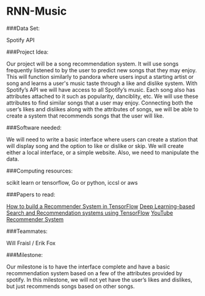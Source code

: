 # RNN-Music

###Data Set:

Spotify API

###Project Idea:

Our project will be a song recommendation system. It will use songs frequently listened to by the user to predict new songs that they may enjoy. This will function similarly to pandora where users input a starting artist or song and learns a user's music taste through a like and dislike system.
With Spotify’s API we will have access to all Spotify’s music. Each song also has attributes attached to it such as popularity, danciblity, etc. We will use these attributes to find similar songs that a user may enjoy.  Connecting both the user’s likes and dislikes along with the attributes of songs, we will be able to create a system that recommends songs that the user will like.

###Software needed:

We will need to write a basic interface where users can create a station that will display song and the option to like or dislike or skip.  We will create either a local interface, or a simple website.  Also, we need to manipulate the data.

###Computing resources:

scikit learn or tensorflow, Go or python, iccsl or aws

###Papers to read:

[How to build a Recommender System in TensorFlow](http://www.vitobellini.com/posts/2018/01/03/how-to-build-a-recommender-system-in-tensorflow.html)
[Deep Learning-based Search and Recommendation systems using TensorFlow](https://cdn.oreillystatic.com/en/assets/1/event/269/Deep%20learning-based%20search%20and%20recommendation%20systems%20using%20TensorFlow%20Presentation.pdf)
[YouTube Recommender System](https://static.googleusercontent.com/media/research.google.com/en//pubs/archive/45530.pdf)

###Teammates:

Will Fraisl / Erik Fox

###Milestone:

Our milestone is to have the interface complete and have a basic recommendation system based on a few of the attributes provided by spotify.  In this milestone, we will not yet have the user’s likes and dislikes, but just recommends songs based on other songs.
